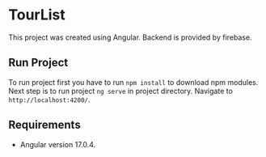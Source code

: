 # TourList

This project was created using Angular. Backend is provided by firebase.

## Run Project

To run project first you have to run `npm install` to download npm modules.
Next step is to run project `ng serve` in project directory. Navigate to `http://localhost:4200/`.


## Requirements
- Angular version 17.0.4.
